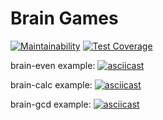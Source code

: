 # Brain Games
[![Maintainability](https://api.codeclimate.com/v1/badges/a3392ed8b16b1c0a17cb/maintainability)](https://codeclimate.com/github/RuslanZholud/brain_games/maintainability)
[![Test Coverage](https://api.codeclimate.com/v1/badges/a3392ed8b16b1c0a17cb/test_coverage)](https://codeclimate.com/github/RuslanZholud/brain_games/test_coverage)

brain-even example:
[![asciicast](https://asciinema.org/a/lEhrMz3UdyB6X9nHe1TZJeX2f.svg)](https://asciinema.org/a/lEhrMz3UdyB6X9nHe1TZJeX2f)

brain-calc example:
[![asciicast](https://asciinema.org/a/hkTIwrpEy1JO2Y2tux5XhqfDI.svg)](https://asciinema.org/a/hkTIwrpEy1JO2Y2tux5XhqfDI)

brain-gcd example:
[![asciicast](https://asciinema.org/a/ZZ0GJTfqpFb0XgeNpPM4nvCii.svg)](https://asciinema.org/a/ZZ0GJTfqpFb0XgeNpPM4nvCii)